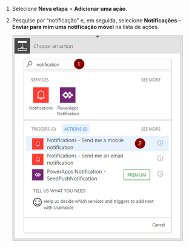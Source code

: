 1. Selecione **Nova etapa** > **Adicionar uma ação**.
2. Pesquise por “notificação” e, em seguida, selecione **Notificações – Enviar para mim uma notificação móvel** na lista de ações.
   
    ![Notificação](./media/email-triggers/email-triggers-sender-3.png)

